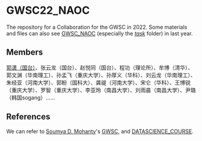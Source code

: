 # GWSC22_NAOC
The repository for a Collaboration for the GWSC in 2022.
Some materials and files can also see [GWSC_NAOC](https://github.com/guoxiaowhu/GWSC_NAOC) (especially the [*task*](https://github.com/guoxiaowhu/GWSC_NAOC/tree/main/task) folder) in last year.
## Members
[郭潇（国台）](https://github.com/guoxiaowhu)、张云龙（国台）、赵悦同（国台）、程功（理论所）、牟博（清华）、郭文渊（华南理工）、孙孟飞（重庆大学）、孙厚义（华科）、刘云龙（华南理工）、朱经亚（河南大学）、郭盼（国科大）、龚禔（河南大学）、宋仑（华科）、王博锐（重庆大学）、罗智（重庆大学）、李亚玲（南昌大学）、刘雨晨（南昌大学）、尹璐（韩国sogang）……
## References
We can refer to [Soumya D. Mohanty](https://github.com/mohanty-sd)'s [GWSC](https://github.com/mohanty-sd/GWSC), and [DATASCIENCE_COURSE](https://github.com/mohanty-sd/DATASCIENCE_COURSE). 
